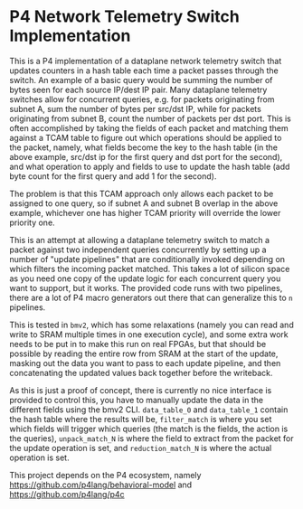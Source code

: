 # P4 Network Telemetry Switch Implementation
This is a P4 implementation of a dataplane network telemetry switch that updates counters in a hash table each time a packet passes through the switch. An example of a basic query would be summing the number of bytes seen for each source IP/dest IP pair. Many dataplane telemetry switches allow for concurrent queries, e.g. for packets originating from subnet A, sum the number of bytes per src/dst IP, while for packets originating from subnet B, count the number of packets per dst port. This is often accomplished by taking the fields of each packet and matching them against a TCAM table to figure out which operations should be applied to the packet, namely, what fields become the key to the hash table (in the above example, src/dst ip for the first query and dst port for the second), and what operation to apply and fields to use to update the hash table (add byte count for the first query and add 1 for the second).

The problem is that this TCAM approach only allows each packet to be assigned to one query, so if subnet A and subnet B overlap in the above example, whichever one has higher TCAM priority will override the lower priority one.

This is an attempt at allowing a dataplane telemetry switch to match a packet against two independent queries concurrently by setting up a number of "update pipelines" that are conditionally invoked depending on which filters the incoming packet matched. This takes a lot of silicon space as you need one copy of the update logic for each concurrent query you want to support, but it works. The provided code runs with two pipelines, there are a lot of P4 macro generators out there that can generalize this to `n` pipelines.

This is tested in `bmv2`, which has some relaxations (namely you can read and write to SRAM multiple times in one execution cycle), and some extra work needs to be put in to make this run on real FPGAs, but that should be possible by reading the entire row from SRAM at the start of the update, masking out the data you want to pass to each update pipeline, and then concatenating the updated values back together before the writeback.

As this is just a proof of concept, there is currently no nice interface is provided to control this, you have to manually update the data in the different fields using the bmv2 CLI. `data_table_0` and `data_table_1` contain the hash table where the results will be, `filter_match` is where you set which fields will trigger which queries (the match is the fields, the action is the queries), `unpack_match_N` is where the field to extract from the packet for the update operation is set, and `reduction_match_N` is where the actual operation is set.

This project depends on the P4 ecosystem, namely https://github.com/p4lang/behavioral-model and https://github.com/p4lang/p4c